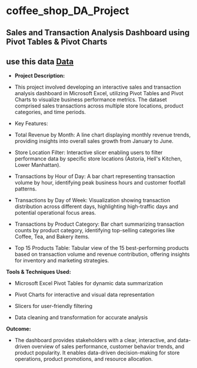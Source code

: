 # coffee_shop_DA_Project

## Sales and Transaction Analysis Dashboard using Pivot Tables & Pivot Charts

## use this data <a href ="https://github.com/SPraveeen/coffee_shop_DA_Project/blob/main/Coffee%20Shop%20Sales_Empty_Data.xlsx">Data</a>

- **Project Description:**

- This project involved developing an interactive sales and transaction analysis dashboard in Microsoft Excel, utilizing Pivot Tables and Pivot Charts to visualize business performance metrics. The dataset comprised sales transactions across multiple store locations, product categories, and time periods.

- Key Features:

- Total Revenue by Month: A line chart displaying monthly revenue trends, providing insights into overall sales growth from January to June.

- Store Location Filter: Interactive slicer enabling users to filter performance data by specific store locations (Astoria, Hell's Kitchen, Lower Manhattan).

- Transactions by Hour of Day: A bar chart representing transaction volume by hour, identifying peak business hours and customer footfall patterns.

- Transactions by Day of Week: Visualization showing transaction distribution across different days, highlighting high-traffic days and potential operational focus areas.

- Transactions by Product Category: Bar chart summarizing transaction counts by product category, identifying top-selling categories like Coffee, Tea, and Bakery items.

- Top 15 Products Table: Tabular view of the 15 best-performing products based on transaction volume and revenue contribution, offering insights for inventory and marketing strategies.

**Tools & Techniques Used:**

- Microsoft Excel Pivot Tables for dynamic data summarization

- Pivot Charts for interactive and visual data representation

- Slicers for user-friendly filtering

- Data cleaning and transformation for accurate analysis

**Outcome:**

- The dashboard provides stakeholders with a clear, interactive, and data-driven overview of sales performance, customer behavior trends, and product popularity. It enables data-driven decision-making for store operations, product promotions, and resource allocation.

